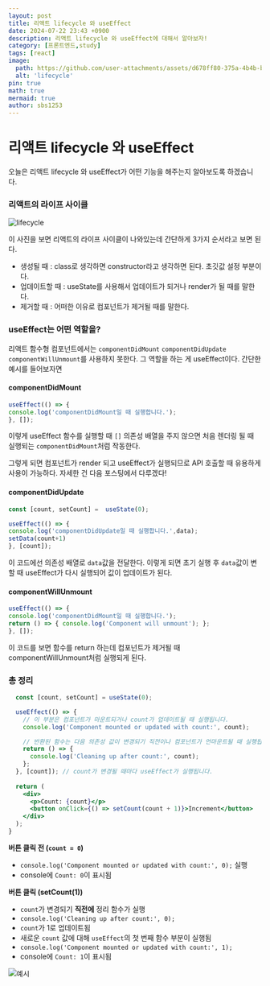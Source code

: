 ```yaml
---
layout: post
title: 리액트 lifecycle 와 useEffect
date: 2024-07-22 23:43 +0900
description: 리액트 lifecycle 와 useEffect에 대해서 알아보자!
category: [프론트엔드,study]
tags: [react]
image:
  path: https://github.com/user-attachments/assets/d678ff80-375a-4b4b-b047-48d8047df52d
  alt: 'lifecycle'
pin: true
math: true
mermaid: true
author: sbs1253
---
```

# 리액트 lifecycle 와 useEffect

오늘은 리액트 lifecycle 와 useEffect가 어떤 기능을 해주는지 알아보도록 하겠습니다.

### 리액트의 라이프 사이클

![lifecycle](https://github.com/user-attachments/assets/d678ff80-375a-4b4b-b047-48d8047df52d)

이 사진을 보면 리액트의 라이프 사이클이 나와있는데 간단하게 3가지 순서라고 보면 된다.  

- 생성될 때 : class로 생각하면 constructor라고 생각하면 된다. 초깃값 설정 부분이다.  
- 업데이트할 때 : useState를 사용해서 업데이트가 되거나 render가 될 때를 말한다.  
- 제거할 때 : 어떠한 이유로 컴포넌트가 제거될 때를 말한다.

### useEffect는 어떤 역할을?

리액트 함수형 컴포넌트에서는  `componentDidMount` `componentDidUpdate`  `componentWillUnmount`를 사용하지 못한다.
그 역할을 하는 게 useEffect이다. 간단한 예시를 들어보자면

#### componentDidMount

``` jsx
useEffect(() => {
console.log('componentDidMount일 때 실행합니다.');
}, []);
```
이렇게 useEffect 함수를 실행할 때 `[]` 의존성 배열을 주지 않으면 처음 렌더링 될 때 실행되는 `componentDidMount`처럼 작동한다.  
  
그렇게 되면 컴포넌트가 render 되고 useEffect가 실행되므로 API 호출할 때 유용하게 사용이 가능하다. 자세한 건 다음 포스팅에서 다루겠다!

#### componentDidUpdate

``` jsx
const [count, setCount] =  useState(0);

useEffect(() => {
console.log('componentDidUpdate일 때 실행합니다.',data);
setData(count+1)
}, [count]);
```
이 코드에선 의존성 배열로 `data`값을 전달한다. 이렇게 되면 초기 실행 후 `data`값이 변할 때 useEffect가 다시 실행되어 값이 업데이트가 된다.

#### componentWillUnmount

``` jsx
useEffect(() => {
console.log('componentDidMount일 때 실행합니다.');
return () => { console.log('Component will unmount'); };
}, []);
```
이 코드를 보면 함수를 return 하는데 컴포넌트가 제거될 때 componentWillUnmount처럼 실행되게 된다.

### 총 정리

``` jsx
  const [count, setCount] = useState(0);

  useEffect(() => {
    // 이 부분은 컴포넌트가 마운트되거나 count가 업데이트될 때 실행됩니다.
    console.log('Component mounted or updated with count:', count);

    // 반환된 함수는 다음 의존성 값이 변경되기 직전이나 컴포넌트가 언마운트될 때 실행됩니다.
    return () => {
      console.log('Cleaning up after count:', count);
    };
  }, [count]); // count가 변경될 때마다 useEffect가 실행됩니다.
  
  return (
    <div>
      <p>Count: {count}</p>
      <button onClick={() => setCount(count + 1)}>Increment</button>
    </div>
  );
}

```

**버튼 클릭 전 (`count = 0`)**

- `console.log('Component mounted or updated with count:', 0);` 실행
- console에 `Count: 0`이 표시됨

**버튼 클릭 (setCount(1))**

- `count`가 변경되기 **직전에** 정리 함수가 실행
- `console.log('Cleaning up after count:', 0);`
- `count`가 1로 업데이트됨
- 새로운 `count` 값에 대해 `useEffect`의 첫 번째 함수 부분이 실행됨
- `console.log('Component mounted or updated with count:', 1);`
- console에 `Count: 1`이 표시됨

![예시](https://github.com/user-attachments/assets/392e32e0-fe86-4a25-add8-4b7fffcfabc8)
